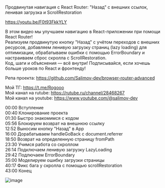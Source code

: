 Продвинутая навигация с React Router: "Назад" с внешних ссылок, ленивая загрузка и ScrollRestoration   
   
https://youtu.be/F0t93FkkYLY   
   
В этом видео мы улучшаем навигацию в React-приложении при помощи React Router!    
Реализуем продвинутую кнопку "Назад" с учётом переходов с внешних ресурсов, добавляем ленивую загрузку страниц (lazy loading) для оптимизации, обрабатываем ошибки с помощью ErrorBoundary и настраиваем сброс скролла с ScrollRestoration.    
Код, шаги и объяснения — всё внутри! Подписывайся, если хочешь больше уроков по React и фронтенду!   
   
Репа проекта: https://github.com/Salimov-dev/browser-router-advanced   

Мой ТГ: https://t.me/Rogooo   
Мой канал на rutube: https://rutube.ru/channel/28468267   
Мой канал на youtube: https://www.youtube.com/@salimov-dev   
   
00:00 Вступление   
00:40 Клонирование проекта   
01:30 Быстро знакомимся с кодом   
05:56 Блокируем возврат на внешнюю ссылку   
12:52 Выносим кнопку "Назад" в App   
16:00 Дорабатываем handleGoBack с document.referrer   
18:50 Возврат на определенную страницу fromPath   
23:30 Учимся работа со скроллом   
26:14 Подключаем ленивую загрузку LazyLoading   
29:42 Подлючаем ErrorBoundary   
35:00 Моделируем ошибку загрузки страницы   
40:17 Фикс бага у скролла с помощью scrollRestoration   
43:00 Конец   

![image](https://github.com/user-attachments/assets/7a3ed5f9-b1c8-451c-b352-dc7f0c873b68)
